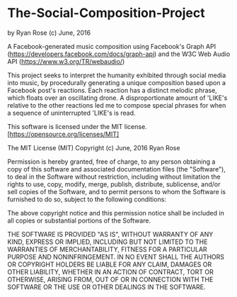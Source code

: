 # The-Social-Composition-Project
by Ryan Rose (c) June, 2016

A Facebook-generated music composition using Facebook's Graph API (https://developers.facebook.com/docs/graph-api) and the W3C Web Audio API (https://www.w3.org/TR/webaudio/)

This project seeks to interpret the humanity exhibited through social media into music, by procedurally generating a unique composition based upon a Facebook post's reactions. Each reaction has a distinct melodic phrase, which floats over an oscillating drone. A disproportionate amount of 'LIKE's relative to the other reactions led me to compose special phrases for when a sequence of uninterrupted 'LIKE's is read.

This software is licensed under the MIT license. [https://opensource.org/licenses/MIT]

The MIT License (MIT)
Copyright (c) June, 2016 Ryan Rose

Permission is hereby granted, free of charge, to any person obtaining a copy of this software and associated documentation files (the "Software"), to deal in the Software without restriction, including without limitation the rights to use, copy, modify, merge, publish, distribute, sublicense, and/or sell copies of the Software, and to permit persons to whom the Software is furnished to do so, subject to the following conditions:

The above copyright notice and this permission notice shall be included in all copies or substantial portions of the Software.

THE SOFTWARE IS PROVIDED "AS IS", WITHOUT WARRANTY OF ANY KIND, EXPRESS OR IMPLIED, INCLUDING BUT NOT LIMITED TO THE WARRANTIES OF MERCHANTABILITY, FITNESS FOR A PARTICULAR PURPOSE AND NONINFRINGEMENT. IN NO EVENT SHALL THE AUTHORS OR COPYRIGHT HOLDERS BE LIABLE FOR ANY CLAIM, DAMAGES OR OTHER LIABILITY, WHETHER IN AN ACTION OF CONTRACT, TORT OR OTHERWISE, ARISING FROM, OUT OF OR IN CONNECTION WITH THE SOFTWARE OR THE USE OR OTHER DEALINGS IN THE SOFTWARE.

